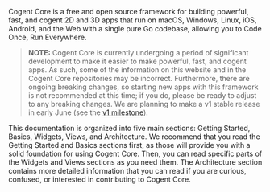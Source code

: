 <home-header></home-header>

Cogent Core is a free and open source framework for building powerful, fast, and cogent 2D and 3D apps that run on macOS, Windows, Linux, iOS, Android, and the Web with a single pure Go codebase, allowing you to Code Once, Run Everywhere.

> **NOTE:** Cogent Core is currently undergoing a period of significant development to make it easier to make powerful, fast, and cogent apps. As such, some of the information on this website and in the Cogent Core repositories may be incorrect. Furthermore, there are ongoing breaking changes, so starting new apps with this framework is not recommended at this time; if you do, please be ready to adjust to any breaking changes. We are planning to make a v1 stable release in early June (see the [v1 milestone](https://github.com/cogentcore/core/milestone/1)).

This documentation is organized into five main sections: Getting Started, Basics, Widgets, Views, and Architecture. We recommend that you read the Getting Started and Basics sections first, as those will provide you with a solid foundation for using Cogent Core. Then, you can read specific parts of the Widgets and Views sections as you need them. The Architecture section contains more detailed information that you can read if you are curious, confused, or interested in contributing to Cogent Core.
